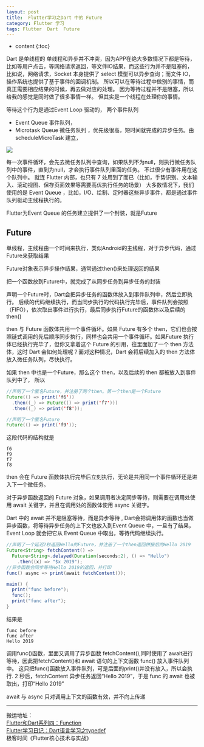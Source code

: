 ```yaml
---
layout: post
title:  Flutter学习之Dart 中的 Future
category: Flutter 学习
tags: Flutter  Dart  Future
---
```

* content
{:toc}

Dart 是单线程的
单线程和异步并不冲突，因为APP在绝大多数情况下都是等待，比如等用户点击，等网络请求返回，等文件IO结果，而这些行为并不是阻塞的，比如说，网络请求，Socket 本身提供了 select 模型可以异步查询；而文件 IO，操作系统也提供了基于事件的回调机制。
所以可以在等待过程中做别的事情，而真正需要相应结果的时候，再去做对应的处理。
因为等待过程并不是阻塞，所以给我的感觉是同时做了很多事情一样。
但其实是一个线程在处理你的事情。

等待这个行为是通过Event Loop 驱动的，
两个事件队列
* Event Queue  事件队列，
* Microtask Queue 微任务队列 ，优先级很高，短时间就完成的异步任务。由scheduleMicroTask 建立，

![](../../../../images/event_loop.png)


每一次事件循环，会先去微任务队列中查询，如果队列不为null，则执行微任务队列中的事件，直到为null，才会执行事件队列里面的任务。  不过很少有事件用在这个队列中。
就连 Flutter 内部，也只有 7 处用到了而已（比如，手势识别、文本输入、滚动视图、保存页面效果等需要高优执行任务的场景）
大多数情况下，我们使用的是 Event Queue ，比如，I/O、绘制、定时器这些异步事件，都是通过事件队列驱动主线程执行的。

Flutter为Event Queue 的任务建立提供了一个封装，就是Future

## Future
单线程，主线程由一个时间来执行，类似Android的主线程，对于异步代码，通过Future来获取结果

Future对象表示异步操作结果，通常通过then()来处理返回的结果

把一个函数放到Future中，就完成了从同步任务到异步任务的封装

声明一个Future时，Dart会把异步任务的函数体放入到事件队列中，然后立即执行。
后续的代码继续执行，而当同步执行的代码执行完毕后，事件队列会按照（FIFO），依次取出事件进行执行，最后同步执行Future的函数体以及后续的 then()


then 与 Future 函数体共用一个事件循环。如果 Future 有多个 then，它们也会按照链式调用的先后顺序同步执行，同样也会共用一个事件循环。如果Future 执行体已经执行完毕了，但你又拿着这个 Future 的引用，往里面加了一个 then 方法体，这时 Dart 会如何处理呢？面对这种情况，Dart 会将后续加入的 then 方法体放入微任务队列，尽快执行。

如果 then 中也是一个Future，那么这个 then，以及后续的 then 都被放入到事件队列中了，
所以
```java
//声明了一个匿名Future，并注册了两个then。第一个then是一个Future
Future(() => print('f6'))
  .then((_) => Future(() => print('f7')))
  .then((_) => print('f8'));

//声明了一个匿名Future
Future(() => print('f9'));
```
这段代码的结构就是
```
f6
f9
f7
f8
```

then 会在 Future 函数体执行完毕后立刻执行，无论是共用同一个事件循环还是进入下一个微任务。

对于异步函数返回的 Future 对象，如果调用者决定同步等待，则需要在调用处使用 await 关键字，并且在调用处的函数体使用 async 关键字。


Dart 中的 await 并不是阻塞等待，而是异步等待 , Dart会把调用体的函数也当做异步函数，将等待异步任务的上下文也放入到Event Queue 中，一旦有了结果，Event Loop 就会把它从 Event Queue 中取出，等待代码继续执行。

```java
//声明了一个延迟2秒返回Hello的Future，并注册了一个then返回拼接后的Hello 2019
Future<String> fetchContent() =>
  Future<String>.delayed(Duration(seconds:2), () => "Hello")
    .then((x) => "$x 2019");
//异步函数会同步等待Hello 2019的返回，并打印
func() async => print(await fetchContent());

main() {
  print("func before");
  func();
  print("func after");
}
```
结果是
```
func before
func after
Hello 2019
```
调用func()函数，里面又调用了异步函数 fetchContent(),同时使用了 await进行等待，因此把fetchContent()和 await 语句的上下文函数 func() 放入事件队列中。
这只把func()函数放入事件队列，可是后面的print()并没有放入，所以会执行.
2 秒后，fetchContent 异步任务返回“Hello 2019”，于是 func 的 await 也被取出，打印“Hello 2019”

await 与 async 只对调用上下文的函数有效，并不向上传递


---
搬运地址：    
[Flutter和Dart系列四：Function](https://blog.csdn.net/xlh1191860939/article/details/87895616)      
[Flutter学习日记：Dart语言学习之typedef](https://blog.csdn.net/FreeAndWake/article/details/88979769)        
极客时间《Flutter核心技术与实战》      
